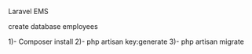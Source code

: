 Laravel EMS

create database employees

1)- Composer install
2)- php artisan key:generate
3)- php artisan migrate
